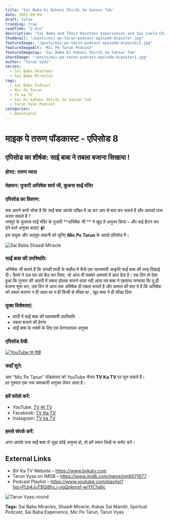 ```yaml
---
title: 'Sai Baba Ki Kahani Shirdi Se Sansar Tak'
date: 2025-09-09
draft: false
tranding: true
readTime: "2 min"
description: "Sai Baba and Their Devotees Experiences and Sai Leela Chamatkar in Their Lives."
thumbnail: "/posts/mic-pe-tarun-podcast-episode-8/poster.jpg"
featureImage: "/posts/mic-pe-tarun-podcast-episode-8/poster1.jpg"
featureImageAlt: 'Mic Pe Tarun Podcast'
featureImageCap: 'Sai Baba Ki Kahani Shirdi Se Sansar Tak'
shareImage: "/posts/mic-pe-tarun-podcast-episode-8/poster1.jpg"
author: "Tarun Vyas"
series:
  - Sai Baba Devotees
  - Sai Baba Miracles
tags:
  - Sai Baba Podcast
  - Mic Pe Tarun
  - TV ka TV
  - Sai Ki kahani Shirdi Se Sansar Tak
  - Tarun Vyas Podcast
categories:
  - Devotional
---
```


# माइक पे तरुण पॉडकास्ट - एपिसोड 8

## एपिसोड का शीर्षक: साई बाबा ने तबला बजाना सिखाया !

### होस्ट: तरुण व्यास  
### मेहमान: पुजारी अभिषेक शर्मा जी, कुकस साईं मंदिर

### एपिसोड का विवरण:
क्या आपने कभी सोचा है कि साईं बाबा आपके परीक्षा में आ कर आप से बात कर सकते है और आपको पास करवा सकते है ?  
जयपुर के कुकास साईं मंदिर के पुजारी  **अभिषेक जी ** ने खुद ये अनुभव किया – और कई हैरान कर देने वाले अनुभव बताए! 📹  
इस भावुक और अद्भुत कहानी को सुनिए **Mic Pe Tarun** के आठवे  एपिसोड में।

![Sai Baba Shaadi Miracle](/posts/mic-pe-tarun-podcast-episode-7/poster2.jpg)

### साईं बाबा की उपस्थिति:
अभिषेक जी बताते हैं कि उनकी शादी के माहौल में कैसे एक रहस्यमयी आकृति साईं बाबा की तरह दिखाई दी। कैमरे ने उस पल को कैद कर लिया, जो आज भी सबको आश्चर्य में डाल देता है। एक दिन तो ऐसा हुआ कि गुरवार की आरती में तबला ढोलक बजाने वाला नही आया तब बाबा ने एहसास जगवाया कि तू ही बजाना शुरू कर, उस दिन से आज तक अभिषेक ही तबला बजाते है और कमाल की बात ये है कि अभिषेक को तबला बजाना न ही आता था न ही किसी से सीखा था , खुद बाबा ने ही सीखा दिया  

### मुख्य विशेषताएं:
- शादी में साईं बाबा की रहस्यमयी उपस्थिति
- तबला बजाने की प्रेरणा 
- साईं बाबा के भक्तों के लिए एक प्रेरणादायक अनुभव

### एपिसोड देखें:
[![YouTube पर देखें](https://img.youtube.com/vi/dMKSztuqEGM/0.jpg)](https://youtu.be/Oci4SBWX3nY)

### कहाँ सुने:
आप "Mic Pe Tarun" पॉडकास्ट को YouTube चैनल **TV Ka TV** पर सुन सकते हैं।  
हर गुरुवार एक नया चमत्कारी अनुभव लेकर आता है।

### हमें फॉलो करें:
- YouTube: [TV का TV](https://www.youtube.com/@TVKATV)  
- Facebook: [TV Ka TV](https://www.facebook.com/share/1FWhZ5cWTT/?mibextid=wwXIfr)  
- Instagram: [TV ka TV](https://www.instagram.com/tvkatv_hindu_dharma_channel?igsh=NDI3OTJlaTg3Z2E%3D&utm_source=qr)

### हमसे संपर्क करें:
अगर आपके पास साईं बाबा से जुड़ा कोई अनुभव हो, तो हमें ज़रूर लिखें या कमेंट करें।

## External Links
- BV Ka TV Website – https://www.bvkatv.com  
- Tarun Vyas on IMDB – https://www.imdb.com/name/nm6071677  
- Podcast Playlist – https://www.youtube.com/playlist?list=PLb4JuTBQlBtv_i-ngQnkmsf-wiYfC1q6c  

![Tarun Vyas::round](/images/profile.png)

**Tags:** Sai Baba Miracles, Shaadi Miracle, Kukas Sai Mandir, Spiritual Podcast, Sai Baba Experience, Mic Pe Tarun, Tarun Vyas
